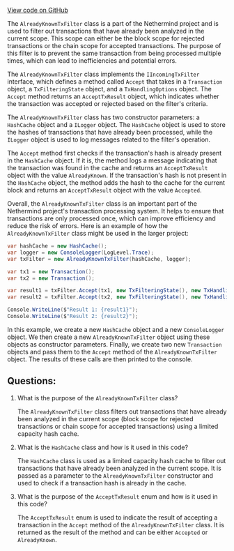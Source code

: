 [View code on GitHub](https://github.com/nethermindeth/nethermind/Nethermind.TxPool/Filters/AlreadyKnownTxFilter.cs)

The `AlreadyKnownTxFilter` class is a part of the Nethermind project and is used to filter out transactions that have already been analyzed in the current scope. This scope can either be the block scope for rejected transactions or the chain scope for accepted transactions. The purpose of this filter is to prevent the same transaction from being processed multiple times, which can lead to inefficiencies and potential errors.

The `AlreadyKnownTxFilter` class implements the `IIncomingTxFilter` interface, which defines a method called `Accept` that takes in a `Transaction` object, a `TxFilteringState` object, and a `TxHandlingOptions` object. The `Accept` method returns an `AcceptTxResult` object, which indicates whether the transaction was accepted or rejected based on the filter's criteria.

The `AlreadyKnownTxFilter` class has two constructor parameters: a `HashCache` object and a `ILogger` object. The `HashCache` object is used to store the hashes of transactions that have already been processed, while the `ILogger` object is used to log messages related to the filter's operation.

The `Accept` method first checks if the transaction's hash is already present in the `HashCache` object. If it is, the method logs a message indicating that the transaction was found in the cache and returns an `AcceptTxResult` object with the value `AlreadyKnown`. If the transaction's hash is not present in the `HashCache` object, the method adds the hash to the cache for the current block and returns an `AcceptTxResult` object with the value `Accepted`.

Overall, the `AlreadyKnownTxFilter` class is an important part of the Nethermind project's transaction processing system. It helps to ensure that transactions are only processed once, which can improve efficiency and reduce the risk of errors. Here is an example of how the `AlreadyKnownTxFilter` class might be used in the larger project:

```csharp
var hashCache = new HashCache();
var logger = new ConsoleLogger(LogLevel.Trace);
var txFilter = new AlreadyKnownTxFilter(hashCache, logger);

var tx1 = new Transaction();
var tx2 = new Transaction();

var result1 = txFilter.Accept(tx1, new TxFilteringState(), new TxHandlingOptions());
var result2 = txFilter.Accept(tx2, new TxFilteringState(), new TxHandlingOptions());

Console.WriteLine($"Result 1: {result1}");
Console.WriteLine($"Result 2: {result2}");
```

In this example, we create a new `HashCache` object and a new `ConsoleLogger` object. We then create a new `AlreadyKnownTxFilter` object using these objects as constructor parameters. Finally, we create two new `Transaction` objects and pass them to the `Accept` method of the `AlreadyKnownTxFilter` object. The results of these calls are then printed to the console.
## Questions: 
 1. What is the purpose of the `AlreadyKnownTxFilter` class?
    
    The `AlreadyKnownTxFilter` class filters out transactions that have already been analyzed in the current scope (block scope for rejected transactions or chain scope for accepted transactions) using a limited capacity hash cache.

2. What is the `HashCache` class and how is it used in this code?

    The `HashCache` class is used as a limited capacity hash cache to filter out transactions that have already been analyzed in the current scope. It is passed as a parameter to the `AlreadyKnownTxFilter` constructor and used to check if a transaction hash is already in the cache.

3. What is the purpose of the `AcceptTxResult` enum and how is it used in this code?

    The `AcceptTxResult` enum is used to indicate the result of accepting a transaction in the `Accept` method of the `AlreadyKnownTxFilter` class. It is returned as the result of the method and can be either `Accepted` or `AlreadyKnown`.